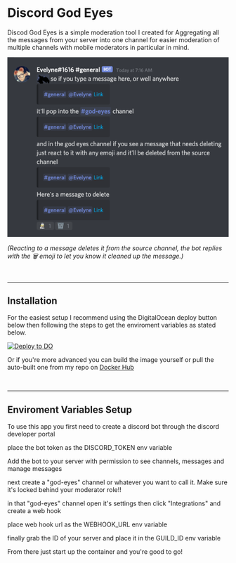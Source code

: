 # Discord God Eyes

Discod God Eyes is a simple moderation tool I created for Aggregating all the messages from your server into one channel for easier moderation of multiple channels with mobile moderators in particular in mind.

![A quick demo of the discord-god-eyes channel](./demo.png)

_(Reacting to a message deletes it from the source channel, the bot replies with the 🗑 emoji to let you know it cleaned up the message.)_

</br>

---

## Installation

For the easiest setup I recommend using the DigitalOcean deploy button below then following the steps to get the enviroment variables as stated below.

[![Deploy to DO](https://www.deploytodo.com/do-btn-blue-ghost.svg)](https://cloud.digitalocean.com/apps/new?repo=https://github.com/eeveeboo/discord-god-eyes/tree/master&refcode=6d2df0a41f28)

Or if you're more advanced you can build the image yourself or pull the auto-built one from my repo on [Docker Hub](https://hub.docker.com/repository/docker/eeveeboo/discord-god-eyes)

</br>

---

## Enviroment Variables Setup

To use this app you first need to create a discord bot through the discord developer portal

place the bot token as the DISCORD_TOKEN env variable

Add the bot to your server with permission to see channels, messages and manage messages

next create a "god-eyes" channel or whatever you want to call it. Make sure it's locked behind your moderator role!!

in that "god-eyes" channel open it's settings then click "Integrations" and create a web hook

place web hook url as the WEBHOOK_URL env variable

finally grab the ID of your server and place it in the GUILD_ID env variable

From there just start up the container and you're good to go!